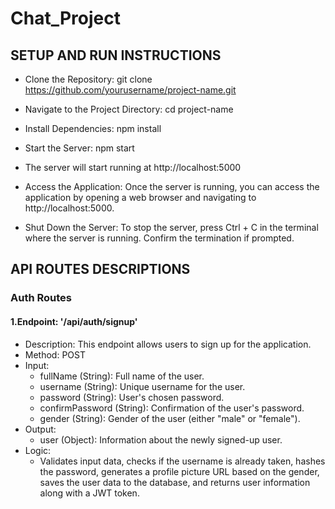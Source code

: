 # Chat_Project

## SETUP AND RUN INSTRUCTIONS
  * Clone the Repository: git clone https://github.com/yourusername/project-name.git
  * Navigate to the Project Directory: cd project-name
  * Install Dependencies: npm install
  * Start the Server: npm start

  * The server will start running at http://localhost:5000
  * Access the Application: Once the server is running, you can access the application by opening a web browser and navigating to http://localhost:5000.
  * Shut Down the Server: To stop the server, press Ctrl + C in the terminal where the server is running. Confirm the termination if prompted.

## API ROUTES DESCRIPTIONS
### Auth Routes
#### 1.Endpoint: '/api/auth/signup'
  * Description: This endpoint allows users to sign up for the application.
  * Method: POST
  * Input:
      * fullName (String): Full name of the user.
      * username (String): Unique username for the user.
      * password (String): User's chosen password.
      * confirmPassword (String): Confirmation of the user's password.
      * gender (String): Gender of the user (either "male" or "female").
  * Output:
      * user (Object): Information about the newly signed-up user.
  * Logic:
      * Validates input data, checks if the username is already taken, hashes the password, generates a profile picture URL based on the gender, saves the user data to the database, and returns user information along with a JWT token.
  

